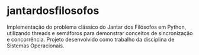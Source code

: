 # jantardosfilosofos
Implementação do problema clássico do Jantar dos Filósofos em Python, utilizando threads e semáforos para demonstrar conceitos de sincronização e concorrência. Projeto desenvolvido como trabalho da disciplina de Sistemas Operacionais.
